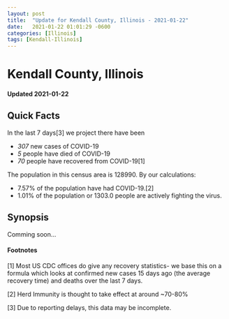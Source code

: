 ```yaml
---
layout: post
title:  "Update for Kendall County, Illinois - 2021-01-22"
date:   2021-01-22 01:01:29 -0600
categories: [Illinois]
tags: [Kendall-Illinois]
---
```


# Kendall County, Illinois
#### Updated 2021-01-22

## Quick Facts

In the last 7 days[3] we project there have been
- *307* new cases of COVID-19
- *5* people have died of COVID-19
- *70* people have recovered from COVID-19[1]

The population in this census area is 128990. By our calculations:
- 7.57% of the population have had COVID-19.[2]
- 1.01% of the population or 1303.0 people are actively fighting the virus.

## Synopsis

Comming soon...


#### Footnotes

[1] Most US CDC offices do give any recovery statistics- we base this on a formula which looks at confirmed new cases
15 days ago (the average recovery time) and deaths over the last 7 days.

[2] Herd Immunity is thought to take effect at around ~70-80%

[3] Due to reporting delays, this data may be incomplete.
 
    